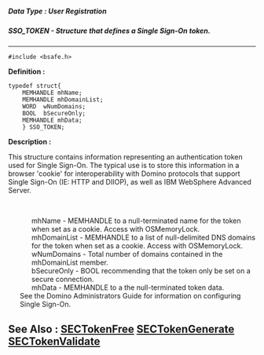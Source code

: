 ##### Data Type : User Registration
##### SSO_TOKEN - Structure that defines a Single Sign-On token.
---
```
#include <bsafe.h>
```

**Definition :**
```
typedef struct{
	MEMHANDLE mhName;
	MEMHANDLE mhDomainList;
	WORD  wNumDomains;
	BOOL  bSecureOnly;
	MEMHANDLE mhData;
    } SSO_TOKEN;
```

**Description :**

This structure contains information representing an authentication token used for Single Sign-On. The typical use is to store this information in a browser 'cookie' for interoperability with Domino protocols that support Single Sign-On (IE: HTTP and DIIOP), as well as IBM WebSphere Advanced Server.
<ul><br>

<ul>mhName 	- MEMHANDLE to a null-terminated name for the token when set as a cookie. Access with OSMemoryLock.<br>
mhDomainList	- MEMHANDLE to a list of null-delimited DNS domains for the token when set as a cookie. Access with OSMemoryLock.<br>
wNumDomains	- Total number of domains contained in the mhDomainList member.<br>
bSecureOnly	- BOOL recommending that the token only be set on a secure connection.<br>
mhData		- MEMHANDLE to a the null-terminated token data.<br>
</ul>
See the Domino Administrators Guide for information on configuring Single Sign-On.</ul>



**See Also :**
[SECTokenFree](/domino-c-api-docs/reference/Func/SECTokenFree)
[SECTokenGenerate](/domino-c-api-docs/reference/Func/SECTokenGenerate)
[SECTokenValidate](/domino-c-api-docs/reference/Func/SECTokenValidate)
---
